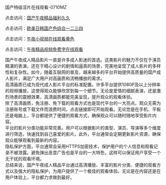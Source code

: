 国产特级淫片在线观看-0710MZ

点击访问：<a href="https://heiliaoxwd5i8.pages.dev">国产午夜精品福利久久</a>

点击访问：<a href="https://heiliaoxqkkct.pages.dev">欧美日韩国产色综合一二三四</a>

点击访问：<a href="https://heiliaoow5kzm.pages.dev">午夜小视频在线观看黄色</a>

点击访问：<a href="https://heiliaowzu4ur.pages.dev">午夜精品视频免费字在线观看</a>

国产午夜成人精品影片一直是许多成人影迷的首选。这类影片的魅力不仅在于演员精湛的表演，还在于精心设计的剧情和逼真的场景，完美地呈现了成人影片的多样性和复杂性。如今，随着互联网的普及，越来越多的平台开始提供高质量的国产成人影片，满足广大用户对高画质和流畅播放的需求。  
高清画质已成为现代成人影片平台的标准配置。许多平台提供1080P及以上分辨率的视频播放，这使得观众能够欣赏到每一个细节。无论是爱情的细腻表演，还是激烈场景的震撼效果，高清画质都能完美呈现，提升观众的观看体验。  
除了高清画质，免注册、免下载的观看方式也是现代平台的一大亮点。观众无需为注册账号或下载文件而浪费时间，点击链接即可开始观看。无论您是在手机、平板还是电脑上，平台都提供了便捷的观看方式，确保观众可以随时随地享受影片内容。  
平台的影片分类功能非常完善。用户可以根据影片的类型、演员、导演等多个维度进行筛选，快速找到自己喜爱的影片。此外，平台通常会定期更新影片资源，确保观众能够观看到最新的内容。  
隐私保护方面，平台通常会采用HTTPS加密技术，保护用户的个人信息和观看记录不被泄露。避免弹出恶意广告也是平台的一大特色，这样可以保证用户享受一个无干扰的观看环境。  
总结来说，国产午夜成人精品平台通过高清播放、丰富的影片分类、便捷的观看方式以及强大的隐私保护，为用户提供了一个极佳的观看体验。无论是在内容还是在用户体验上，平台都力求做到最好。

<span style="display:none;">[Canonical link](https://github.com/job234543/ribentt06 )</span>
